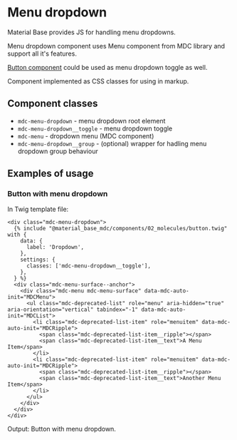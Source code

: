 Menu dropdown
=============

Material Base provides JS for handling menu dropdowns.

Menu dropdown component uses Menu component from MDC library and support all it's features.

[Button component](button.md) could be used as menu dropdown toggle as well.

Component implemented as CSS classes for using in markup.

Component classes
-----------------

* `mdc-menu-dropdown` - menu dropdown root element
* `mdc-menu-dropdown__toggle` - menu dropdown toggle
* `mdc-menu` - dropdown menu (MDC component)
* `mdc-menu-dropdown__group` - (optional) wrapper for hadling menu dropdown group behaviour

Examples of usage
-----------------

### Button with menu dropdown

In Twig template file:

~~~
<div class="mdc-menu-dropdown">
  {% include "@material_base_mdc/components/02_molecules/button.twig" with {
    data: {
      label: 'Dropdown',
    },
    settings: {
      classes: ['mdc-menu-dropdown__toggle'],
    },
  } %}
  <div class="mdc-menu-surface--anchor">
    <div class="mdc-menu mdc-menu-surface" data-mdc-auto-init="MDCMenu">
      <ul class="mdc-deprecated-list" role="menu" aria-hidden="true" aria-orientation="vertical" tabindex="-1" data-mdc-auto-init="MDCList">
        <li class="mdc-deprecated-list-item" role="menuitem" data-mdc-auto-init="MDCRipple">
          <span class="mdc-deprecated-list-item__ripple"></span>
          <span class="mdc-deprecated-list-item__text">A Menu Item</span>
        </li>
        <li class="mdc-deprecated-list-item" role="menuitem" data-mdc-auto-init="MDCRipple">
          <span class="mdc-deprecated-list-item__ripple"></span>
          <span class="mdc-deprecated-list-item__text">Another Menu Item</span>
        </li>
      </ul>
    </div>
  </div>
</div>
~~~

Output: Button with menu dropdown.
